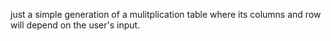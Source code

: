 just a simple generation of a mulitplication table where its columns and row will depend on the user's input. 
